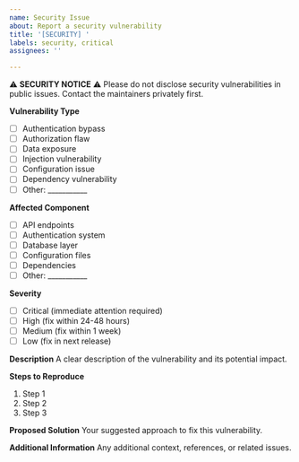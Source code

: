 ```yaml
---
name: Security Issue
about: Report a security vulnerability
title: '[SECURITY] '
labels: security, critical
assignees: ''

---
```


⚠️ **SECURITY NOTICE** ⚠️
Please do not disclose security vulnerabilities in public issues. 
Contact the maintainers privately first.

**Vulnerability Type**
- [ ] Authentication bypass
- [ ] Authorization flaw
- [ ] Data exposure
- [ ] Injection vulnerability
- [ ] Configuration issue
- [ ] Dependency vulnerability
- [ ] Other: ___________

**Affected Component**
- [ ] API endpoints
- [ ] Authentication system
- [ ] Database layer
- [ ] Configuration files
- [ ] Dependencies
- [ ] Other: ___________

**Severity**
- [ ] Critical (immediate attention required)
- [ ] High (fix within 24-48 hours)
- [ ] Medium (fix within 1 week)
- [ ] Low (fix in next release)

**Description**
A clear description of the vulnerability and its potential impact.

**Steps to Reproduce**
1. Step 1
2. Step 2
3. Step 3

**Proposed Solution**
Your suggested approach to fix this vulnerability.

**Additional Information**
Any additional context, references, or related issues.
